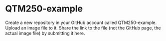 # QTM250-example
Create a new repository in your GitHub account called QTM250-example. Upload an image file to it.  Share the link to the file (not the GitHub page, the actual image file) by submitting it here.
